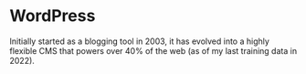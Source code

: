 # WordPress

Initially started as a blogging tool in 2003, it has evolved into a highly flexible CMS that powers over 40% of the web (as of my last training data in 2022).
